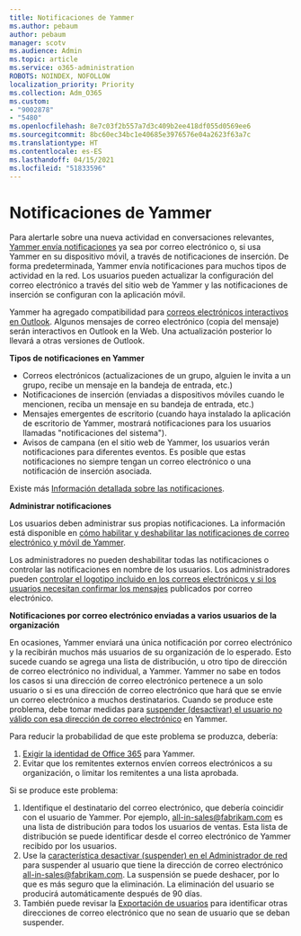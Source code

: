 ```yaml
---
title: Notificaciones de Yammer
ms.author: pebaum
author: pebaum
manager: scotv
ms.audience: Admin
ms.topic: article
ms.service: o365-administration
ROBOTS: NOINDEX, NOFOLLOW
localization_priority: Priority
ms.collection: Adm_O365
ms.custom:
- "9002878"
- "5480"
ms.openlocfilehash: 8e7c03f2b557a7d3c409b2ee418df055d0569ee6
ms.sourcegitcommit: 8bc60ec34bc1e40685e3976576e04a2623f63a7c
ms.translationtype: HT
ms.contentlocale: es-ES
ms.lasthandoff: 04/15/2021
ms.locfileid: "51833596"
---
```

# <a name="notifications-in-yammer"></a>Notificaciones de Yammer

Para alertarle sobre una nueva actividad en conversaciones relevantes, [Yammer envía notificaciones](https://support.microsoft.com/en-gb/office/enable-or-disable-yammer-email-and-phone-notifications-93e530e0-189f-4768-8f28-7683d48cc996) ya sea por correo electrónico o, si usa Yammer en su dispositivo móvil, a través de notificaciones de inserción. De forma predeterminada, Yammer envía notificaciones para muchos tipos de actividad en la red. Los usuarios pueden actualizar la configuración del correo electrónico a través del sitio web de Yammer y las notificaciones de inserción se configuran con la aplicación móvil. 

Yammer ha agregado compatibilidad para [correos electrónicos interactivos en Outlook](https://techcommunity.microsoft.com/t5/outlook-blog/interactive-yammer-emails-in-outlook-on-the-web-are-here/ba-p/1209420). Algunos mensajes de correo electrónico (copia del mensaje) serán interactivos en Outlook en la Web. Una actualización posterior lo llevará a otras versiones de Outlook.

**Tipos de notificaciones en Yammer**

- Correos electrónicos (actualizaciones de un grupo, alguien le invita a un grupo, recibe un mensaje en la bandeja de entrada, etc.)
- Notificaciones de inserción (enviadas a dispositivos móviles cuando le mencionen, reciba un mensaje en su bandeja de entrada, etc.)
- Mensajes emergentes de escritorio (cuando haya instalado la aplicación de escritorio de Yammer, mostrará notificaciones para los usuarios llamadas "notificaciones del sistema").
- Avisos de campana (en el sitio web de Yammer, los usuarios verán notificaciones para diferentes eventos. Es posible que estas notificaciones no siempre tengan un correo electrónico o una notificación de inserción asociada.

Existe más [Información detallada sobre las notificaciones](https://support.microsoft.com/en-gb/office/enable-or-disable-yammer-email-and-phone-notifications-93e530e0-189f-4768-8f28-7683d48cc996).

**Administrar notificaciones**

Los usuarios deben administrar sus propias notificaciones. La información está disponible en [cómo habilitar y deshabilitar las notificaciones de correo electrónico y móvil de Yammer](https://support.microsoft.com/en-gb/office/enable-or-disable-yammer-email-and-phone-notifications-93e530e0-189f-4768-8f28-7683d48cc996). 

Los administradores no pueden deshabilitar todas las notificaciones o controlar las notificaciones en nombre de los usuarios. Los administradores pueden [controlar el logotipo incluido en los correos electrónicos y si los usuarios necesitan confirmar los mensajes](https://docs.microsoft.com/yammer/configure-your-yammer-network/configure-email-and-yammer) publicados por correo electrónico.

**Notificaciones por correo electrónico enviadas a varios usuarios de la organización**

En ocasiones, Yammer enviará una única notificación por correo electrónico y la recibirán muchos más usuarios de su organización de lo esperado. Esto sucede cuando se agrega una lista de distribución, u otro tipo de dirección de correo electrónico no individual, a Yammer. Yammer no sabe en todos los casos si una dirección de correo electrónico pertenece a un solo usuario o si es una dirección de correo electrónico que hará que se envíe un correo electrónico a muchos destinatarios. Cuando se produce este problema, debe tomar medidas para [suspender (desactivar) el usuario no válido con esa dirección de correo electrónico](https://docs.microsoft.com/yammer/manage-yammer-users/add-block-or-remove-users#remove-users) en Yammer. 

Para reducir la probabilidad de que este problema se produzca, debería:

1. [Exigir la identidad de Office 365](https://docs.microsoft.com/yammer/configure-your-yammer-network/enforce-office-365-identity) para Yammer.
2. Evitar que los remitentes externos envíen correos electrónicos a su organización, o limitar los remitentes a una lista aprobada.

Si se produce este problema:

1. Identifique el destinatario del correo electrónico, que debería coincidir con el usuario de Yammer. Por ejemplo, all-in-sales@fabrikam.com es una lista de distribución para todos los usuarios de ventas. Esta lista de distribución se puede identificar desde el correo electrónico de Yammer recibido por los usuarios.
2. Use la [característica desactivar (suspender) en el Administrador de red](https://docs.microsoft.com/yammer/manage-yammer-users/add-block-or-remove-users#remove-users) para suspender al usuario que tiene la dirección de correo electrónico all-in-sales@fabrikam.com. La suspensión se puede deshacer, por lo que es más seguro que la eliminación. La eliminación del usuario se producirá automáticamente después de 90 días.
3. También puede revisar la [Exportación de usuarios](https://docs.microsoft.com/yammer/manage-security-and-compliance/export-yammer-enterprise-data#ExportUsers) para identificar otras direcciones de correo electrónico que no sean de usuario que se deban suspender.
